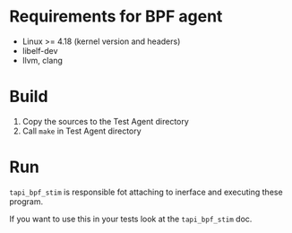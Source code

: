 Requirements for BPF agent
==========================

* Linux >= 4.18 (kernel version and headers)
* libelf-dev
* llvm, clang

Build
=====

1. Copy the sources to the Test Agent directory
2. Call `make` in Test Agent directory

Run
===

`tapi_bpf_stim` is responsible fot attaching to inerface and executing these program.

If you want to use this in your tests look at the `tapi_bpf_stim` doc.

